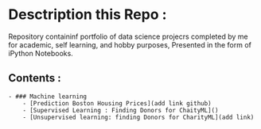 # Desctription this Repo :
Repository containinf portfolio of data science projecrs completed by me for academic,
self learning, and hobby purposes, Presented in the form of iPython Notebooks.


## Contents :
	- ### Machine learning
		- [Prediction Boston Housing Prices](add link github)
		- [Supervised Learning : Finding Donors for ChaityML]()
		- [Unsupervised learning: finding Donors for CharityML](add link)